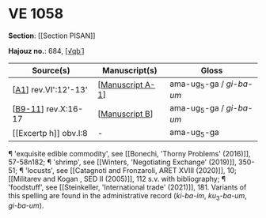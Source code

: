 # VE 1058

**Section**: [[Section PISAN]]

**Hajouz no.**: 684, [[√qbʿ]]

| Source(s)              | Manuscript(s)      | Gloss                                   |
| ---------------------- | ------------------ | --------------------------------------- |
| [[A1]] rev.VI':12'-13' | [[Manuscript A-1]] | ama-ug<sub>5</sub>-ga / <i>gi-ba-um</i> |
| [[B9-11]] rev.X:16-17  | [[Manuscript B]]   | ama-ug<sub>5</sub>-ga / <i>gi-ba-um</i> |
| [[Excertp h]] obv.I:8  | -                  | ama-ug<sub>5</sub>-ga                   |

¶ 'exquisite edible commodity', see [[Bonechi, 'Thorny Problems' (2016)]], 57-58n182; ¶ 'shrimp', see [[Winters, 'Negotiating Exchange' (2019)]], 350-51; ¶ 'locusts', see [[Catagnoti and Fronzaroli, ARET XVIII (2020)]], 10; [[Militarev and Kogan , SED II (2005)]], 112 s.v. with bibliography; ¶ 'foodstuff', see [[Steinkeller, 'International trade' (2021)]], 181. Variants of this spelling are found in the administrative record (*ki-ba-im*, *ku*<sub>3</sub>-*ba-um*, *gi-ba-um*).

[//begin]: # "Autogenerated link references for markdown compatibility"
[√qbʿ]: √qbʿ "√qbʿ"
[A1]: A1 "MEE 4, 1 = TM.75.G.3528"
[Manuscript A-1]: <Manuscript A-1> "Manuscript A-1"
[B9-11]: B9-11 "MEE 4, 9 + MEE 4, 10 + MEE 4, 11 = TM.75.G.2004+TM.75.G.2001+TM.75.G.2003"
[Manuscript B]: <Manuscript B> "Manuscript B"
[//end]: # "Autogenerated link references"